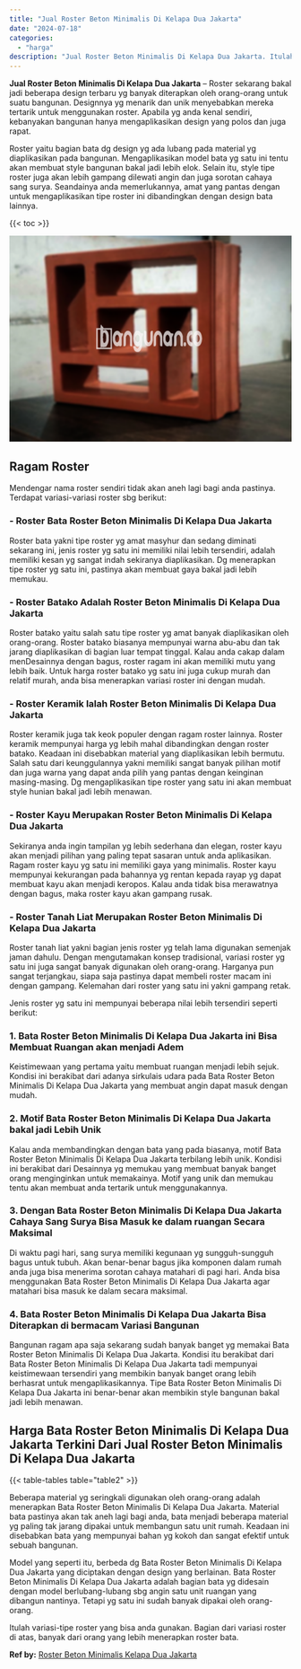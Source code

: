 ```yaml
---
title: "Jual Roster Beton Minimalis Di Kelapa Dua Jakarta"
date: "2024-07-18"
categories: 
  - "harga"
description: "Jual Roster Beton Minimalis Di Kelapa Dua Jakarta. Itulah variasi-tipe roster yang bisa anda gunakan. Bagian dari variasi roster di atas, banyak dari orang y..."
---
```


**Jual Roster Beton Minimalis Di Kelapa Dua Jakarta** – Roster sekarang bakal jadi beberapa design terbaru yg banyak diterapkan oleh orang-orang untuk suatu bangunan. Designnya yg menarik dan unik menyebabkan mereka tertarik untuk menggunakan roster. Apabila yg anda kenal sendiri, kebanyakan bangunan hanya mengaplikasikan design yang polos dan juga rapat.

Roster yaitu bagian bata dg design yg ada lubang pada material yg diaplikasikan pada bangunan. Mengaplikasikan model bata yg satu ini tentu akan membuat style bangunan bakal jadi lebih elok. Selain itu, style tipe roster juga akan lebih gampang dilewati angin dan juga sorotan cahaya sang surya. Seandainya anda memerlukannya, amat yang pantas dengan untuk mengaplikasikan tipe roster ini dibandingkan dengan design bata lainnya.

{{< toc >}}

![Jual Roster Beton Minimalis Di Kelapa Dua Jakarta](/images/bata-roster-minimalis-12.png)

## Ragam Roster

Mendengar nama roster sendiri tidak akan aneh lagi bagi anda pastinya. Terdapat variasi-variasi roster sbg berikut:

### \- Roster Bata Roster Beton Minimalis Di Kelapa Dua Jakarta

Roster bata yakni tipe roster yg amat masyhur dan sedang diminati sekarang ini, jenis roster yg satu ini memiliki nilai lebih tersendiri, adalah memiliki kesan yg sangat indah sekiranya diaplikasikan. Dg menerapkan tipe roster yg satu ini, pastinya akan membuat gaya bakal jadi lebih memukau.

### \- Roster Batako Adalah Roster Beton Minimalis Di Kelapa Dua Jakarta

Roster batako yaitu salah satu tipe roster yg amat banyak diaplikasikan oleh orang-orang. Roster batako biasanya mempunyai warna abu-abu dan tak jarang diaplikasikan di bagian luar tempat tinggal. Kalau anda cakap dalam menDesainnya dengan bagus, roster ragam ini akan memiliki mutu yang lebih baik. Untuk harga roster batako yg satu ini juga cukup murah dan relatif murah, anda bisa menerapkan variasi roster ini dengan mudah.

### \- Roster Keramik Ialah Roster Beton Minimalis Di Kelapa Dua Jakarta

Roster keramik juga tak keok populer dengan ragam roster lainnya. Roster keramik mempunyai harga yg lebih mahal dibandingkan dengan roster batako. Keadaan ini disebabkan material yang diaplikasikan lebih bermutu. Salah satu dari keunggulannya yakni memiliki sangat banyak pilihan motif dan juga warna yang dapat anda pilih yang pantas dengan keinginan masing-masing. Dg mengaplikasikan tipe roster yang satu ini akan membuat style hunian bakal jadi lebih menawan.

### \- Roster Kayu Merupakan Roster Beton Minimalis Di Kelapa Dua Jakarta

Sekiranya anda ingin tampilan yg lebih sederhana dan elegan, roster kayu akan menjadi pilihan yang paling tepat sasaran untuk anda aplikasikan. Ragam roster kayu yg satu ini memiliki gaya yang minimalis. Roster kayu mempunyai kekurangan pada bahannya yg rentan kepada rayap yg dapat membuat kayu akan menjadi keropos. Kalau anda tidak bisa merawatnya dengan bagus, maka roster kayu akan gampang rusak.

### \- Roster Tanah Liat Merupakan Roster Beton Minimalis Di Kelapa Dua Jakarta

Roster tanah liat yakni bagian jenis roster yg telah lama digunakan semenjak jaman dahulu. Dengan mengutamakan konsep tradisional, variasi roster yg satu ini juga sangat banyak digunakan oleh orang-orang. Harganya pun sangat terjangkau, siapa saja pastinya dapat membeli roster macam ini dengan gampang. Kelemahan dari roster yang satu ini yakni gampang retak.

Jenis roster yg satu ini mempunyai beberapa nilai lebih tersendiri seperti berikut:

### 1\. Bata Roster Beton Minimalis Di Kelapa Dua Jakarta ini Bisa Membuat Ruangan akan menjadi Adem

Keistimewaan yang pertama yaitu membuat ruangan menjadi lebih sejuk. Kondisi ini berakibat dari adanya sirkulais udara pada Bata Roster Beton Minimalis Di Kelapa Dua Jakarta yang membuat angin dapat masuk dengan mudah.

### 2\. Motif Bata Roster Beton Minimalis Di Kelapa Dua Jakarta bakal jadi Lebih Unik

Kalau anda membandingkan dengan bata yang pada biasanya, motif Bata Roster Beton Minimalis Di Kelapa Dua Jakarta terbilang lebih unik. Kondisi ini berakibat dari Desainnya yg memukau yang membuat banyak banget orang menginginkan untuk memakainya. Motif yang unik dan memukau tentu akan membuat anda tertarik untuk menggunakannya.

### 3\. Dengan Bata Roster Beton Minimalis Di Kelapa Dua Jakarta Cahaya Sang Surya Bisa Masuk ke dalam ruangan Secara Maksimal

Di waktu pagi hari, sang surya memiliki kegunaan yg sungguh-sungguh bagus untuk tubuh. Akan benar-benar bagus jika komponen dalam rumah anda juga bisa menerima sorotan cahaya matahari di pagi hari. Anda bisa menggunakan Bata Roster Beton Minimalis Di Kelapa Dua Jakarta agar matahari bisa masuk ke dalam secara maksimal.

### 4\. Bata Roster Beton Minimalis Di Kelapa Dua Jakarta Bisa Diterapkan di bermacam Variasi Bangunan

Bangunan ragam apa saja sekarang sudah banyak banget yg memakai Bata Roster Beton Minimalis Di Kelapa Dua Jakarta. Kondisi itu berakibat dari Bata Roster Beton Minimalis Di Kelapa Dua Jakarta tadi mempunyai keistimewaan tersendiri yang membikin banyak banget orang lebih berhasrat untuk mengaplikasikannya. Tipe Bata Roster Beton Minimalis Di Kelapa Dua Jakarta ini benar-benar akan membikin style bangunan bakal jadi lebih menawan.

## Harga Bata Roster Beton Minimalis Di Kelapa Dua Jakarta Terkini Dari Jual Roster Beton Minimalis Di Kelapa Dua Jakarta

{{< table-tables table="table2" >}}

Beberapa material yg seringkali digunakan oleh orang-orang adalah menerapkan Bata Roster Beton Minimalis Di Kelapa Dua Jakarta. Material bata pastinya akan tak aneh lagi bagi anda, bata menjadi beberapa material yg paling tak jarang dipakai untuk membangun satu unit rumah. Keadaan ini disebabkan bata yang mempunyai bahan yg kokoh dan sangat efektif untuk sebuah bangunan.

Model yang seperti itu, berbeda dg Bata Roster Beton Minimalis Di Kelapa Dua Jakarta yang diciptakan dengan design yang berlainan. Bata Roster Beton Minimalis Di Kelapa Dua Jakarta adalah bagian bata yg didesain dengan model berlubang-lubang sbg angin satu unit ruangan yang dibangun nantinya. Tetapi yg satu ini sudah banyak dipakai oleh orang-orang.

Itulah variasi-tipe roster yang bisa anda gunakan. Bagian dari variasi roster di atas, banyak dari orang yang lebih menerapkan roster bata.

**Ref by:** [Roster Beton Minimalis Kelapa Dua Jakarta](https://id.wikipedia.org/wiki/Roster)
